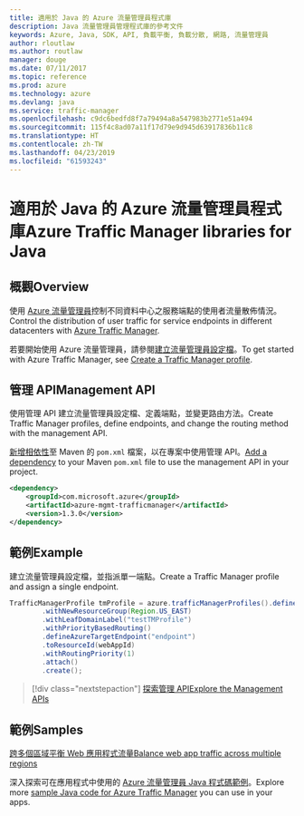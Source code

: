 ```yaml
---
title: 適用於 Java 的 Azure 流量管理員程式庫
description: Java 流量管理員管理程式庫的參考文件
keywords: Azure, Java, SDK, API, 負載平衡, 負載分散, 網路, 流量管理員
author: rloutlaw
ms.author: routlaw
manager: douge
ms.date: 07/11/2017
ms.topic: reference
ms.prod: azure
ms.technology: azure
ms.devlang: java
ms.service: traffic-manager
ms.openlocfilehash: c9dc6bedfd8f7a79494a8a547983b2771e51a494
ms.sourcegitcommit: 115f4c8ad07a11f17d79e9d945d63917836b11c8
ms.translationtype: HT
ms.contentlocale: zh-TW
ms.lasthandoff: 04/23/2019
ms.locfileid: "61593243"
---
```

# <a name="azure-traffic-manager-libraries-for-java"></a><span data-ttu-id="432ee-104">適用於 Java 的 Azure 流量管理員程式庫</span><span class="sxs-lookup"><span data-stu-id="432ee-104">Azure Traffic Manager libraries for Java</span></span>

## <a name="overview"></a><span data-ttu-id="432ee-105">概觀</span><span class="sxs-lookup"><span data-stu-id="432ee-105">Overview</span></span>

<span data-ttu-id="432ee-106">使用 [Azure 流量管理員](/azure/traffic-manager/traffic-manager-overview)控制不同資料中心之服務端點的使用者流量散佈情況。</span><span class="sxs-lookup"><span data-stu-id="432ee-106">Control the distribution of user traffic for service endpoints in different datacenters with [Azure Traffic Manager](/azure/traffic-manager/traffic-manager-overview).</span></span>

<span data-ttu-id="432ee-107">若要開始使用 Azure 流量管理員，請參閱[建立流量管理員設定檔](/azure/traffic-manager/traffic-manager-create-profile)。</span><span class="sxs-lookup"><span data-stu-id="432ee-107">To get started with Azure Traffic Manager, see [Create a Traffic Manager profile](/azure/traffic-manager/traffic-manager-create-profile).</span></span>

## <a name="management-api"></a><span data-ttu-id="432ee-108">管理 API</span><span class="sxs-lookup"><span data-stu-id="432ee-108">Management API</span></span>

<span data-ttu-id="432ee-109">使用管理 API 建立流量管理員設定檔、定義端點，並變更路由方法。</span><span class="sxs-lookup"><span data-stu-id="432ee-109">Create Traffic Manager profiles, define endpoints, and change the routing method with the management API.</span></span> 

<span data-ttu-id="432ee-110">[新增相依性](https://maven.apache.org/guides/getting-started/index.html#How_do_I_use_external_dependencies)至 Maven 的 `pom.xml` 檔案，以在專案中使用管理 API。</span><span class="sxs-lookup"><span data-stu-id="432ee-110">[Add a dependency](https://maven.apache.org/guides/getting-started/index.html#How_do_I_use_external_dependencies) to your Maven `pom.xml` file to use the management API in your project.</span></span>  

```XML
<dependency>
    <groupId>com.microsoft.azure</groupId>
    <artifactId>azure-mgmt-trafficmanager</artifactId>
    <version>1.3.0</version>
</dependency>
```   

## <a name="example"></a><span data-ttu-id="432ee-111">範例</span><span class="sxs-lookup"><span data-stu-id="432ee-111">Example</span></span>

<span data-ttu-id="432ee-112">建立流量管理員設定檔，並指派單一端點。</span><span class="sxs-lookup"><span data-stu-id="432ee-112">Create a Traffic Manager profile and assign a single endpoint.</span></span>

```java
TrafficManagerProfile tmProfile = azure.trafficManagerProfiles().define("testTMProfile")
        .withNewResourceGroup(Region.US_EAST)
        .withLeafDomainLabel("testTMProfile")
        .withPriorityBasedRouting()
        .defineAzureTargetEndpoint("endpoint")
        .toResourceId(webAppId)
        .withRoutingPriority(1)
        .attach()
        .create();
```

> [!div class="nextstepaction"]
> [<span data-ttu-id="432ee-113">探索管理 API</span><span class="sxs-lookup"><span data-stu-id="432ee-113">Explore the Management APIs</span></span>](/java/api/overview/azure/trafficmanager/management)

## <a name="samples"></a><span data-ttu-id="432ee-114">範例</span><span class="sxs-lookup"><span data-stu-id="432ee-114">Samples</span></span>

[<span data-ttu-id="432ee-115">跨多個區域平衡 Web 應用程式流量</span><span class="sxs-lookup"><span data-stu-id="432ee-115">Balance web app traffic across multiple regions</span></span>](https://github.com/Azure-Samples/traffic-manager-java-manage-profiles)

<span data-ttu-id="432ee-116">深入探索可在應用程式中使用的 [Azure 流量管理員 Java 程式碼範例](https://azure.microsoft.com/resources/samples/?platform=java&term=traffic)。</span><span class="sxs-lookup"><span data-stu-id="432ee-116">Explore more [sample Java code for Azure Traffic Manager](https://azure.microsoft.com/resources/samples/?platform=java&term=traffic) you can use in your apps.</span></span>
